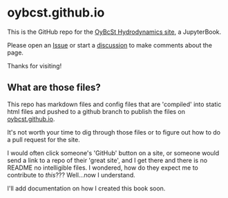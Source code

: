 # oybcst.github.io

This is the GitHub repo for the [OyBcSt Hydrodynamics site](https://oybcst.github.io), a JupyterBook.

Please open an [Issue](https://github.com/oybcst/oybcst/issues) or start a [discussion](https://github.com/orgs/oybcst/discussions) to make comments about the page.

Thanks for visiting!

## What are those files?

This repo has markdown files and config files that are 'compiled' into static html files and pushed to a github branch to publish the 
files on [oybcst.github.io](oybcst.github.io). 

It's not worth your time to dig through those files or to figure out how to do a pull request for the site. 

I would often click someone's 'GitHub' button on a site, or someone would send a link to a repo of their 'great site', and I get there 
and there is no README no intelligible files.  I wondered, how do they expect me to contribute to *this*???  Well...now I understand.

I'll add documentation on how I created this book soon.



